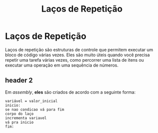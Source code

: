 ﻿---
title: Laços de Repetição
---

# Laços de Repetição

Laços de repetição são estruturas de controle que permitem executar um bloco de código
várias vezes. Eles são muito úteis quando você precisa repetir uma tarefa várias vezes, 
como percorrer uma lista de itens ou executar uma operação em uma sequência de números.

## header 2

Em *assembly*, **eles** são criados de acordo com a seguinte forma:

```
variável = valor_inicial
inicio:
se nao condicao vá para fim 
corpo do laço
incrementa variavel
vá pra inicio
fim:
```
